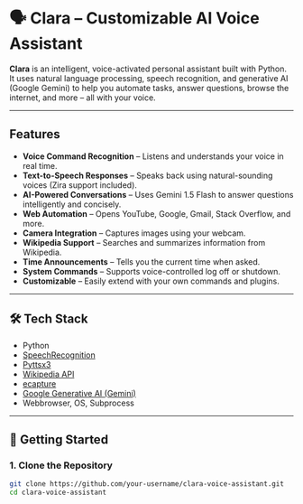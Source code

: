 # 🗣️ Clara – Customizable AI Voice Assistant

**Clara** is an intelligent, voice-activated personal assistant built with Python. It uses natural language processing, speech recognition, and generative AI (Google Gemini) to help you automate tasks, answer questions, browse the internet, and more – all with your voice.

---

## Features

- **Voice Command Recognition** – Listens and understands your voice in real time.
- **Text-to-Speech Responses** – Speaks back using natural-sounding voices (Zira support included).
- **AI-Powered Conversations** – Uses Gemini 1.5 Flash to answer questions intelligently and concisely.
- **Web Automation** – Opens YouTube, Google, Gmail, Stack Overflow, and more.
- **Camera Integration** – Captures images using your webcam.
- **Wikipedia Support** – Searches and summarizes information from Wikipedia.
- **Time Announcements** – Tells you the current time when asked.
- **System Commands** – Supports voice-controlled log off or shutdown.
- **Customizable** – Easily extend with your own commands and plugins.

---

## 🛠 Tech Stack

- Python
- [SpeechRecognition](https://pypi.org/project/SpeechRecognition/)
- [Pyttsx3](https://pypi.org/project/pyttsx3/)
- [Wikipedia API](https://pypi.org/project/wikipedia/)
- [ecapture](https://pypi.org/project/ecapture/)
- [Google Generative AI (Gemini)](https://ai.google.dev/)
- Webbrowser, OS, Subprocess

---

## 🚀 Getting Started

### 1. Clone the Repository

```bash
git clone https://github.com/your-username/clara-voice-assistant.git
cd clara-voice-assistant
